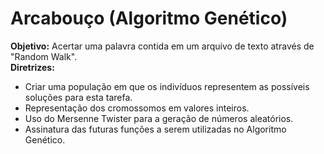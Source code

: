# Arcabouço (Algoritmo Genético)

**Objetivo:** Acertar uma palavra contida em um arquivo de texto através de "Random Walk".<br/>
**Diretrizes:**
* Criar uma população em que os indivíduos representem as possíveis soluções para esta tarefa.
* Representação dos cromossomos em valores inteiros.
* Uso do Mersenne Twister para a geração de números aleatórios.
* Assinatura das futuras funções a serem utilizadas no Algoritmo Genético.